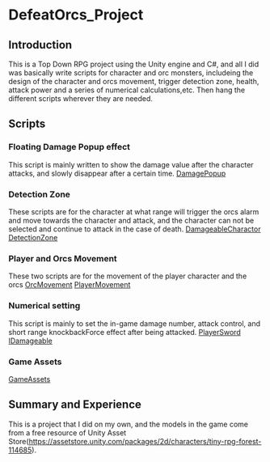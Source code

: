 # DefeatOrcs_Project

## Introduction

This is a Top Down RPG project using the Unity engine and C#, and all I did was basically write scripts for character and orc monsters, includeing the design of the character and orcs movement, trigger detection zone, health, attack power and a series of numerical calculations,etc. Then hang the different scripts wherever they are needed. 

## Scripts

### Floating Damage Popup effect

This script is mainly written to show the damage value after the character attacks, and slowly disappear after a certain time.
[DamagePopup](https://github.com/Jiaha0-Zhang/DefeatOrcs_Project/blob/main/Scripts/DamagePopup.cs)

### Detection Zone

These scripts are for the character at what range will trigger the orcs alarm and move towards the character and attack, and the character can not be selected and continue to attack in the case of death.
[DamageableCharactor](https://github.com/Jiaha0-Zhang/DefeatOrcs_Project/blob/main/Scripts/DamageableCharactor.cs)
[DetectionZone](https://github.com/Jiaha0-Zhang/DefeatOrcs_Project/blob/main/Scripts/DetectionZone.cs)

### Player and Orcs Movement

These two scripts are for the movement of the player character and the orcs
[OrcMovement](https://github.com/Jiaha0-Zhang/DefeatOrcs_Project/blob/main/Scripts/OrcMovement.cs)
[PlayerMovement](https://github.com/Jiaha0-Zhang/DefeatOrcs_Project/blob/main/Scripts/PlayerMovement.cs)

### Numerical setting

This script is mainly to set the in-game damage number, attack control, and short range knockbackForce effect after being attacked.
[PlayerSword](https://github.com/Jiaha0-Zhang/DefeatOrcs_Project/blob/main/Scripts/PlayerSword.cs)
[IDamageable](https://github.com/Jiaha0-Zhang/DefeatOrcs_Project/blob/main/Scripts/IDamageable.cs)

### Game Assets
[GameAssets](https://github.com/Jiaha0-Zhang/DefeatOrcs_Project/blob/main/Scripts/GameAssets.cs)

## Summary and Experience
This is a project that I did on my own, and the models in the game come from a free resource of Unity Asset Store(https://assetstore.unity.com/packages/2d/characters/tiny-rpg-forest-114685).
